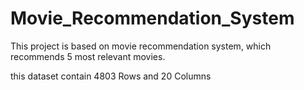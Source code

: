# Movie_Recommendation_System
This project is based on movie recommendation system, which recommends 5 most relevant movies.

this dataset contain 4803 Rows and 20 Columns

